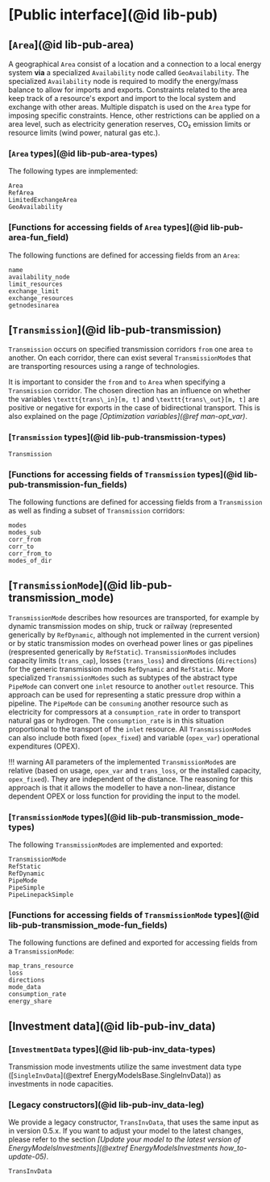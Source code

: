 # [Public interface](@id lib-pub)

## [`Area`](@id lib-pub-area)

A geographical `Area` consist of a location and a connection to a local energy system **via** a specialized `Availability` node called `GeoAvailability`.
The specialized `Availability` node is required to modify the energy/mass balance to allow for imports and exports.
Constraints related to the area keep track of a resource's export and import to the local system and exchange with other areas.
Multiple dispatch is used on the `Area` type for imposing specific constraints.
Hence, other restrictions can be applied on a area level, such as electricity generation reserves, CO₂ emission limits or resource limits (wind power, natural gas etc.).

### [`Area` types](@id lib-pub-area-types)

The following types are inmplemented:

```@docs
Area
RefArea
LimitedExchangeArea
GeoAvailability
```

### [Functions for accessing fields of `Area` types](@id lib-pub-area-fun_field)

The following functions are defined for accessing fields from an `Area`:

```@docs
name
availability_node
limit_resources
exchange_limit
exchange_resources
getnodesinarea
```

## [`Transmission`](@id lib-pub-transmission)

`Transmission` occurs on specified transmission corridors `from` one area `to` another. On each corridor, there can exist several `TransmissionMode`s that are transporting resources using a range of technologies.

It is important to consider the `from` and `to` `Area` when specifying a `Transmission` corridor.
The chosen direction has an influence on whether the variables ``\texttt{trans\_in}[m, t]`` and ``\texttt{trans\_out}[m, t]`` are positive or negative for exports in the case of bidirectional transport.
This is also explained on the page *[Optimization variables](@ref man-opt_var)*.

### [`Transmission` types](@id lib-pub-transmission-types)

```@docs
Transmission
```

### [Functions for accessing fields of `Transmission` types](@id lib-pub-transmission-fun_fields)

The following functions are defined for accessing fields from a `Transmission` as well as finding a subset of `Transmission` corridors:

```@docs
modes
modes_sub
corr_from
corr_to
corr_from_to
modes_of_dir
```

## [`TransmissionMode`](@id lib-pub-transmission_mode)

`TransmissionMode` describes how resources are transported, for example by dynamic transmission modes on ship, truck or railway (represented generically by `RefDynamic`, although not implemented in the current version) or by static transmission modes on overhead power lines or gas pipelines (respresented generically by `RefStatic`).
`TransmissionMode`s includes capacity limits (`trans_cap`), losses (`trans_loss`) and directions (`directions`) for the generic transmission modes `RefDynamic` and `RefStatic`.
More specialized `TransmissionModes` such as subtypes of the abstract type `PipeMode` can convert one `inlet` resource to another `outlet` resource.
This approach can be used for representing a static pressure drop within a pipeline.
The `PipeMode` can be `consuming` another resource such as electricity for compressors at a `consumption_rate` in order to transport natural gas or hydrogen.
The `consumption_rate` is in this situation proportional to the transport of the `inlet` resource.
All `TransmissionMode`s can also include both fixed (`opex_fixed`) and variable (`opex_var`) operational expenditures (OPEX).

!!! warning
    All parameters of the implemented `TransmissionMode`s are relative (based on usage, `opex_var` and `trans_loss`, or the installed capacity, `opex_fixed`).
    They are independent of the distance.
    The reasoning for this approach is that it allows the modeller to have a non-linear, distance dependent OPEX or loss function for providing the input to the model.

### [`TransmissionMode` types](@id lib-pub-transmission_mode-types)

The following `TransmissionMode`s are implemented and exported:

```@docs
TransmissionMode
RefStatic
RefDynamic
PipeMode
PipeSimple
PipeLinepackSimple
```

### [Functions for accessing fields of `TransmissionMode` types](@id lib-pub-transmission_mode-fun_fields)

The following functions are defined and exported for accessing fields from a `TransmissionMode`:

```@docs
map_trans_resource
loss
directions
mode_data
consumption_rate
energy_share
```

## [Investment data](@id lib-pub-inv_data)

### [`InvestmentData` types](@id lib-pub-inv_data-types)

Transmission mode investments utilize the same investment data type ([`SingleInvData`](@extref EnergyModelsBase.SingleInvData)) as investments in node capacities.

### [Legacy constructors](@id lib-pub-inv_data-leg)

We provide a legacy constructor, `TransInvData`, that uses the same input as in version 0.5.x.
If you want to adjust your model to the latest changes, please refer to the section *[Update your model to the latest version of EnergyModelsInvestments](@extref EnergyModelsInvestments how_to-update-05)*.

```@docs
TransInvData
```
